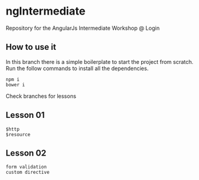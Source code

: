 # ngIntermediate
Repository for the AngularJs Intermediate Workshop @ Login

## How to use it

In this branch there is a simple boilerplate to start the project from scratch.
Run the follow commands to install all the dependencies.
```
npm i
bower i
```

Check branches for lessons

## Lesson 01

```
$http
$resource
```

## Lesson 02

```
form validation
custom directive
```
